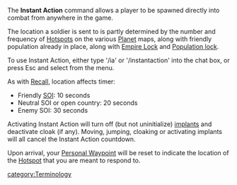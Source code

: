 The **Instant Action** command allows a player to be spawned directly
into combat from anywhere in the game.

The location a soldier is sent to is partly determined by the number and
frequency of [Hotspots](Hotspot.md) on the various
[Planet](Planet.md) maps, along with friendly population already
in place, along with [Empire Lock](Empire_Lock.md) and
[Population lock](Population_lock.md).

To use Instant Action, either type '/ia' or '/instantaction' into the
chat box, or press Esc and select from the menu.

As with [Recall](Recall.md), location affects timer:

- Friendly [SOI](Sphere_of_Influence.md): 10 seconds
- Neutral SOI or open country: 20 seconds
- Enemy SOI: 30 seconds

Activating Instant Action will turn off (but not uninitialize)
[implants](Implants.md) and deactivate cloak (if any). Moving,
jumping, cloaking or activating implants will all cancel the Instant
Action countdown.

Upon arrival, your [Personal Waypoint](Personal_Waypoint.md)
will be reset to indicate the location of the
[Hotspot](Hotspot.md) that you are meant to respond to.

[category:Terminology](category:Terminology.md)
